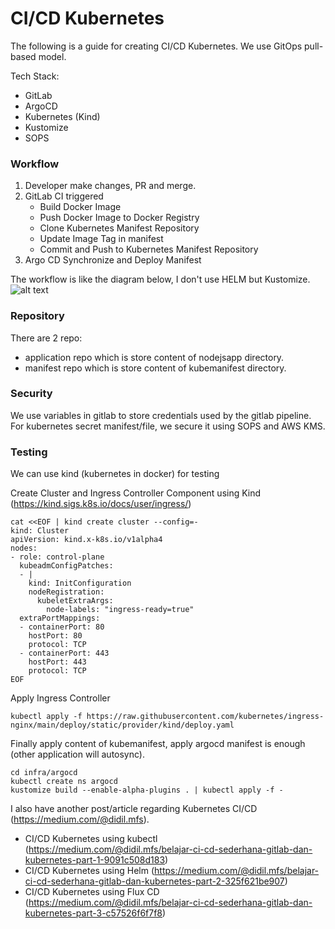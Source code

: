 # CI/CD Kubernetes
The following is a guide for creating CI/CD Kubernetes. We use GitOps pull-based model. 

Tech Stack:
- GitLab
- ArgoCD
- Kubernetes (Kind)
- Kustomize
- SOPS

### Workflow

1. Developer make changes, PR and merge.
2. GitLab CI triggered
   - Build Docker Image
   - Push Docker Image to Docker Registry
   - Clone Kubernetes Manifest Repository
   - Update Image Tag in manifest
   - Commit and Push to Kubernetes Manifest Repository
3. Argo CD Synchronize and Deploy Manifest

The workflow is like the diagram below, I don't use HELM but Kustomize.
![alt text](https://miro.medium.com/max/1400/1*9q37KuHZFWC7XOZRSQpJ6Q.png)

### Repository
There are 2 repo:
- application repo which is store content of nodejsapp directory.
- manifest repo which is store content of kubemanifest directory.

### Security
We use variables in gitlab to store credentials used by the gitlab pipeline. <br>
For kubernetes secret manifest/file, we secure it using SOPS and AWS KMS.

### Testing
We can use kind (kubernetes in docker) for testing

Create Cluster and Ingress Controller Component using Kind (https://kind.sigs.k8s.io/docs/user/ingress/)
```
cat <<EOF | kind create cluster --config=-
kind: Cluster
apiVersion: kind.x-k8s.io/v1alpha4
nodes:
- role: control-plane
  kubeadmConfigPatches:
  - |
    kind: InitConfiguration
    nodeRegistration:
      kubeletExtraArgs:
        node-labels: "ingress-ready=true"
  extraPortMappings:
  - containerPort: 80
    hostPort: 80
    protocol: TCP
  - containerPort: 443
    hostPort: 443
    protocol: TCP
EOF
```
Apply Ingress Controller
```
kubectl apply -f https://raw.githubusercontent.com/kubernetes/ingress-nginx/main/deploy/static/provider/kind/deploy.yaml
```
Finally apply content of kubemanifest, apply argocd manifest is enough (other application will autosync).
```
cd infra/argocd
kubectl create ns argocd
kustomize build --enable-alpha-plugins . | kubectl apply -f -
```

I also have another post/article regarding Kubernetes CI/CD (https://medium.com/@didil.mfs).
- CI/CD Kubernetes using kubectl (https://medium.com/@didil.mfs/belajar-ci-cd-sederhana-gitlab-dan-kubernetes-part-1-9091c508d183)
- CI/CD Kubernetes using Helm (https://medium.com/@didil.mfs/belajar-ci-cd-sederhana-gitlab-dan-kubernetes-part-2-325f621be907)
- CI/CD Kubernetes using Flux CD (https://medium.com/@didil.mfs/belajar-ci-cd-sederhana-gitlab-dan-kubernetes-part-3-c57526f6f7f8)
